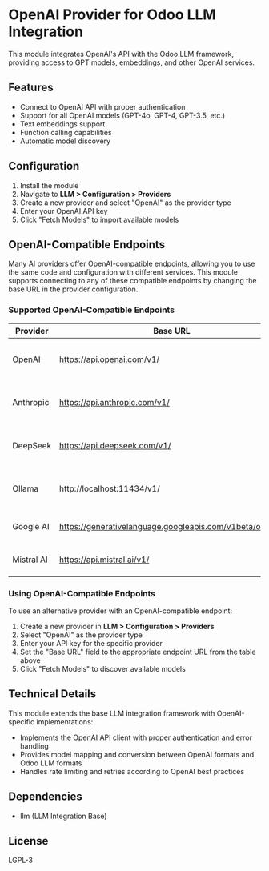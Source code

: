 # OpenAI Provider for Odoo LLM Integration

This module integrates OpenAI's API with the Odoo LLM framework, providing access to GPT models, embeddings, and other OpenAI services.

## Features

- Connect to OpenAI API with proper authentication
- Support for all OpenAI models (GPT-4o, GPT-4, GPT-3.5, etc.)
- Text embeddings support
- Function calling capabilities
- Automatic model discovery

## Configuration

1. Install the module
2. Navigate to **LLM > Configuration > Providers**
3. Create a new provider and select "OpenAI" as the provider type
4. Enter your OpenAI API key
5. Click "Fetch Models" to import available models

## OpenAI-Compatible Endpoints

Many AI providers offer OpenAI-compatible endpoints, allowing you to use the same code and configuration with different services. This module supports connecting to any of these compatible endpoints by changing the base URL in the provider configuration.

### Supported OpenAI-Compatible Endpoints

| Provider   | Base URL                                                 | Models                             | Notes                               |
| ---------- | -------------------------------------------------------- | ---------------------------------- | ----------------------------------- |
| OpenAI     | https://api.openai.com/v1/                               | GPT-4o, GPT-4, GPT-3.5 Turbo, etc. | Official OpenAI API                 |
| Anthropic  | https://api.anthropic.com/v1/                            | Claude 3 Opus, Sonnet, Haiku       | Requires Anthropic API key          |
| DeepSeek   | https://api.deepseek.com/v1/                             | DeepSeek-Coder, DeepSeek-Chat      | Requires DeepSeek API key           |
| Ollama     | http://localhost:11434/v1/                               | Llama, Mistral, Vicuna, etc.       | Local deployment, no API key needed |
| Google AI  | https://generativelanguage.googleapis.com/v1beta/openai/ | Gemini models                      | Requires Google API key             |
| Mistral AI | https://api.mistral.ai/v1/                               | Mistral-7B, Mixtral-8x7B, etc.     | Requires Mistral AI API key         |

### Using OpenAI-Compatible Endpoints

To use an alternative provider with an OpenAI-compatible endpoint:

1. Create a new provider in **LLM > Configuration > Providers**
2. Select "OpenAI" as the provider type
3. Enter your API key for the specific provider
4. Set the "Base URL" field to the appropriate endpoint URL from the table above
5. Click "Fetch Models" to discover available models

## Technical Details

This module extends the base LLM integration framework with OpenAI-specific implementations:

- Implements the OpenAI API client with proper authentication and error handling
- Provides model mapping and conversion between OpenAI formats and Odoo LLM formats
- Handles rate limiting and retries according to OpenAI best practices

## Dependencies

- llm (LLM Integration Base)

## License

LGPL-3
